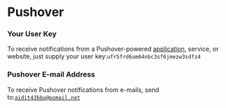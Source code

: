 # Pushover

### Your User Key

To receive notifications from a Pushover-powered [application](https://pushover.net/apps), service, or website, just supply your user key:`ufr5frd6um64nbc3sf6jmezw3sdfz4`

### Pushover E-mail Address

To receive Pushover notifications from e-mails, send to:[`aidit43bbu@pomail.net`](mailto:aidit43bbu@pomail.net)
